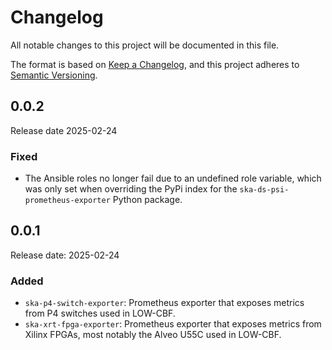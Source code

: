 # Changelog

All notable changes to this project will be documented in this file.

The format is based on [Keep a Changelog][keepachangelog], and this project adheres to [Semantic Versioning][semver].

## 0.0.2

Release date 2025-02-24

### Fixed

- The Ansible roles no longer fail due to an undefined role variable, which was only set when overriding the
  PyPi index for the `ska-ds-psi-prometheus-exporter` Python package.

## 0.0.1

Release date: 2025-02-24

### Added

- `ska-p4-switch-exporter`: Prometheus exporter that exposes metrics from P4 switches used in LOW-CBF.
- `ska-xrt-fpga-exporter`: Prometheus exporter that exposes metrics from Xilinx FPGAs, most notably the Alveo U55C used in LOW-CBF.

[keepachangelog]: https://keepachangelog.com/en/1.1.0/
[semver]: https://semver.org/spec/v2.0.0.html
